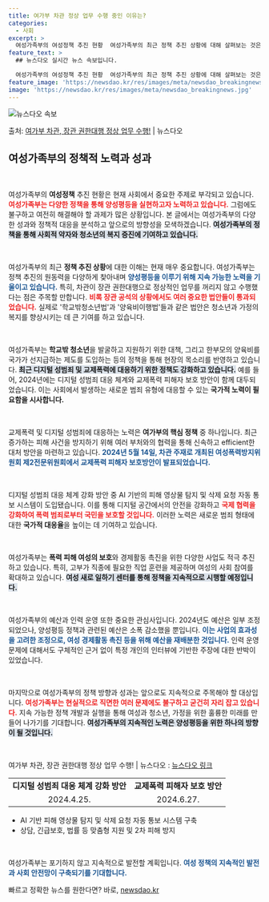 ```yaml
---
title: 여가부 차관 정상 업무 수행 중인 이유는?
categories:
  - 사회
excerpt: >
  여성가족부의 여성정책 추진 현황  여성가족부의 최근 정책 추진 상황에 대해 살펴보는 것은 매우 중요합니다. …
feature_text: >
  ## 뉴스다오 실시간 뉴스 속보입니다.

  여성가족부의 여성정책 추진 현황  여성가족부의 최근 정책 추진 상황에 대해 살펴보는 것은 매우 중요합니다. …
feature_image: 'https://newsdao.kr/res/images/meta/newsdao_breakingnews.jpg'
image: 'https://newsdao.kr/res/images/meta/newsdao_breakingnews.jpg'
---
```


![뉴스다오 속보](https://newsdao.kr/res/images/meta/newsdao_breakingnews.jpg)

<p>출처: <a href="https://newsdao.kr/5042" rel="dofollow">여가부 차관, 장관 권한대행 정상 업무 수행!</a> | 뉴스다오</p>

<h2 data-ke-size="size26">여성가족부의 정책적 노력과 성과</h2>

<p data-ke-size="size16">&nbsp;</p> 

여성가족부의 <b>여성정책</b> 추진 현황은 현재 사회에서 중요한 주제로 부각되고 있습니다. <b><span style="color: #ee2323;">여성가족부는 다양한 정책을 통해 양성평등을 실현하고자 노력하고 있습니다.</span></b> 그럼에도 불구하고 여전히 해결해야 할 과제가 많은 상황입니다. 본 글에서는 여성가족부의 다양한 성과와 정책적 대응을 분석하고 앞으로의 방향성을 모색하겠습니다. <b><span style="background-color: #21538527;">여성가족부의 정책을 통해 사회적 약자와 청소년의 복지 증진에 기여하고 있습니다.</span></b> 

<p data-ke-size="size16">&nbsp;</p> 

여성가족부의 최근 <b>정책 추진 상황</b>에 대한 이해는 현재 매우 중요합니다. 여성가족부는 정책 추진의 원동력을 다양하게 찾아내며 <b><span style="color: #1a5490;">양성평등을 이루기 위해 지속 가능한 노력을 기울이고 있습니다.</span></b> 특히, 차관이 장관 권한대행으로 정상적인 업무를 꺼리지 않고 수행했다는 점은 주목할 만합니다. <b><span style="color: #ee2323;">비록 장관 공석의 상황에서도 여러 중요한 법안들이 통과되었습니다.</span></b> 실제로 '학교밖청소년법'과 '양육비이행법'들과 같은 법안은 청소년과 가정의 복지를 향상시키는 데 큰 기여를 하고 있습니다. 

<p data-ke-size="size16">&nbsp;</p> 

여성가족부는 <b>학교밖 청소년</b>을 발굴하고 지원하기 위한 대책, 그리고 한부모의 양육비를 국가가 선지급하는 제도를 도입하는 등의 정책을 통해 현장의 목소리를 반영하고 있습니다. <b><span style="background-color: #21538527;">최근 디지털 성범죄 및 교제폭력에 대응하기 위한 정책도 강화하고 있습니다.</span></b> 예를 들어, 2024년에는 디지털 성범죄 대응 체계와 교제폭력 피해자 보호 방안이 함께 대두되었습니다. 이는 사회에서 발생하는 새로운 범죄 유형에 대응할 수 있는 <b>국가적 노력이 필요함을 시사합니다.</b>

<p data-ke-size="size16">&nbsp;</p> 

교제폭력 및 디지털 성범죄에 대응하는 노력은 <b>여가부의 핵심 정책</b> 중 하나입니다. 최근 증가하는 피해 사건을 방지하기 위해 여러 부처와의 협력을 통해 신속하고 efficient한 대처 방안을 마련하고 있습니다. <b><span style="color: #1a5490;">2024년 5월 14일, 차관 주재로 개최된 여성폭력방지위원회 제2전문위원회에서 교제폭력 피해자 보호방안이 발표되었습니다.</span></b> 

<p data-ke-size="size16">&nbsp;</p> 

디지털 성범죄 대응 체계 강화 방안 중 AI 기반의 피해 영상물 탐지 및 삭제 요청 자동 통보 시스템이 도입됐습니다. 이를 통해 디지털 공간에서의 안전을 강화하고 <b><span style="color: #ee2323;">국제 협력을 강화하여 폭력 범죄로부터 국민을 보호할 것입니다.</span></b> 이러한 노력은 새로운 범죄 형태에 대한 <b>국가적 대응율</b>을 높이는 데 기여하고 있습니다. 

<p data-ke-size="size16">&nbsp;</p> 

여성가족부는 <b>폭력 피해 여성의 보호</b>와 경제활동 촉진을 위한 다양한 사업도 적극 추진하고 있습니다. 특히, 고부가 직종에 필요한 직업 훈련을 제공하며 여성의 사회 참여를 확대하고 있습니다. <b><span style="background-color: #21538527;">여성 새로 일하기 센터를 통해 정책을 지속적으로 시행할 예정입니다.</span></b> 

<p data-ke-size="size16">&nbsp;</p> 

여성가족부의 예산과 인력 운영 또한 중요한 관심사입니다. 2024년도 예산은 일부 조정되었으나, 양성평등 정책과 관련된 예산은 소폭 감소했을 뿐입니다. <b><span style="color: #1a5490;">이는 사업의 효과성을 고려한 조정으로, 여성 경제활동 촉진 등을 위해 예산을 재배분한 것입니다.</span></b> 인력 운영 문제에 대해서도 구체적인 근거 없이 특정 개인의 인터뷰에 기반한 주장에 대한 반박이 있었습니다. 

<p data-ke-size="size16">&nbsp;</p> 

마지막으로 여성가족부의 정책 방향과 성과는 앞으로도 지속적으로 주목해야 할 대상입니다. <b><span style="color: #ee2323;">여성가족부는 현실적으로 직면한 여러 문제에도 불구하고 굳건히 자리 잡고 있습니다.</span></b> 지속 가능한 정책 개발과 실행을 통해 여성과 청소년, 가정을 위한 훌륭한 미래를 만들어 나가기를 기대합니다. <b><span style="background-color: #21538527;">여성가족부의 지속적인 노력은 양성평등을 위한 하나의 방향이 될 것입니다.</span></b> 

<p data-ke-size="size16">&nbsp;</p> 

여가부 차관, 장관 권한대행 정상 업무 수행! | 뉴스다오  : <a href="https://newsdao.kr/5042">뉴스다오 링크</a> 

<table style="width: 100%; border-collapse: collapse; border: none;">
  <tr>
    <td style="text-align: center; height: 17px;"><b>디지털 성범죄 대응 체계 강화 방안</b></td>
    <td style="text-align: center; height: 17px;"><b>교제폭력 피해자 보호 방안</b></td>
  </tr>
  <tr>
    <td style="text-align: center; height: 17px;">2024.4.25.</td>
    <td style="text-align: center; height: 17px;">2024.6.27.</td>
  </tr>
</table>

<ul>
  <li>AI 기반 피해 영상물 탐지 및 삭제 요청 자동 통보 시스템 구축</li>
  <li>상담, 긴급보호, 법률 등 맞춤형 지원 및 2차 피해 방지</li>
</ul> 

<p data-ke-size="size16">&nbsp;</p> 

여성가족부는 포기하지 않고 지속적으로 발전할 계획입니다. <b><span style="color: #1a5490;">여성 정책의 지속적인 발전과 사회 안전망이 구축되기를 기대합니다.</span></b> 

 

빠르고 정확한 뉴스를 원한다면? 바로, <a href="https://newsdao.kr" rel="dofollow">newsdao.kr</a>


